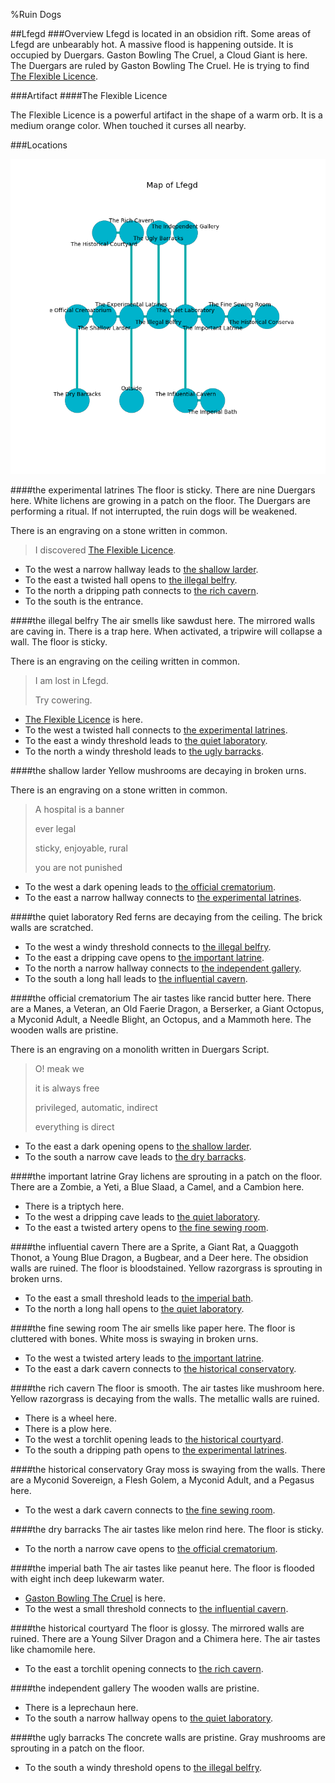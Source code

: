 %Ruin Dogs

##Lfegd
###Overview
Lfegd is located in an obsidion rift. Some areas of Lfegd are unbearably hot. A massive flood is happening outside. It is occupied by Duergars. <a name="Gaston-Bowling-The-Cruel"></a>Gaston Bowling The Cruel, a Cloud Giant is here. The Duergars are ruled by Gaston Bowling The Cruel. He  is trying to find [The Flexible Licence](#The-Flexible-Licence). 



###Artifact
####<a name="The-Flexible-Licence"></a>The Flexible Licence


The Flexible Licence is a powerful artifact in the shape of a warm orb. It is a medium orange color. When touched it curses all nearby. 





###Locations


![](../v2/images/Lfegd.png)

####<a name="the-experimental-latrines"></a>the experimental latrines
The floor is sticky. There are nine Duergars here. White lichens are growing in a patch on the floor. The Duergars are performing a ritual. If not interrupted, the ruin dogs will be weakened. 

There is an engraving on a stone written in common. 

> I discovered [The Flexible Licence](#The-Flexible-Licence).
>


* To the west a narrow hallway leads to [the shallow larder](#the-shallow-larder).
* To the east a twisted hall opens to [the illegal belfry](#the-illegal-belfry).
* To the north a dripping path connects to [the rich cavern](#the-rich-cavern).
* To the south is the entrance.


####<a name="the-illegal-belfry"></a>the illegal belfry
The air smells like sawdust here. The mirrored walls are caving in. There is a trap here. When activated, a tripwire will collapse a wall. The floor is sticky. 

There is an engraving on the ceiling written in common. 

> I am lost in Lfegd.
>
> Try cowering.
>


* [The Flexible Licence](#The-Flexible-Licence) is here.
* To the west a twisted hall connects to [the experimental latrines](#the-experimental-latrines).
* To the east a windy threshold leads to [the quiet laboratory](#the-quiet-laboratory).
* To the north a windy threshold leads to [the ugly barracks](#the-ugly-barracks).


####<a name="the-shallow-larder"></a>the shallow larder
Yellow mushrooms are decaying in broken urns. 

There is an engraving on a stone written in common. 

> A hospital is a banner
>
> ever legal
>
> sticky, enjoyable, rural
>
> you are not punished
>


* To the west a dark opening leads to [the official crematorium](#the-official-crematorium).
* To the east a narrow hallway connects to [the experimental latrines](#the-experimental-latrines).


####<a name="the-quiet-laboratory"></a>the quiet laboratory
Red ferns are decaying from the ceiling. The brick walls are scratched. 



* To the west a windy threshold connects to [the illegal belfry](#the-illegal-belfry).
* To the east a dripping cave opens to [the important latrine](#the-important-latrine).
* To the north a narrow hallway connects to [the independent gallery](#the-independent-gallery).
* To the south a long hall leads to [the influential cavern](#the-influential-cavern).


####<a name="the-official-crematorium"></a>the official crematorium
The air tastes like rancid butter here. There are a Manes, a Veteran, an Old Faerie Dragon, a Berserker, a Giant Octopus, a Myconid Adult, a Needle Blight, an Octopus, and a Mammoth here. The wooden walls are pristine. 

There is an engraving on a monolith written in Duergars Script. 

> O! meak we
>
> it is always free
>
> privileged, automatic, indirect
>
> everything is direct
>


* To the east a dark opening opens to [the shallow larder](#the-shallow-larder).
* To the south a narrow cave leads to [the dry barracks](#the-dry-barracks).


####<a name="the-important-latrine"></a>the important latrine
Gray lichens are sprouting in a patch on the floor. There are a Zombie, a Yeti, a Blue Slaad, a Camel, and a Cambion here. 



* There is a triptych here.
* To the west a dripping cave leads to [the quiet laboratory](#the-quiet-laboratory).
* To the east a twisted artery opens to [the fine sewing room](#the-fine-sewing-room).


####<a name="the-influential-cavern"></a>the influential cavern
There are a Sprite, a Giant Rat, a Quaggoth Thonot, a Young Blue Dragon, a Bugbear, and a Deer here. The obsidion walls are ruined. The floor is bloodstained. Yellow razorgrass is sprouting in broken urns. 



* To the east a small threshold leads to [the imperial bath](#the-imperial-bath).
* To the north a long hall opens to [the quiet laboratory](#the-quiet-laboratory).


####<a name="the-fine-sewing-room"></a>the fine sewing room
The air smells like paper here. The floor is cluttered with bones. White moss is swaying in broken urns. 



* To the west a twisted artery leads to [the important latrine](#the-important-latrine).
* To the east a dark cavern connects to [the historical conservatory](#the-historical-conservatory).


####<a name="the-rich-cavern"></a>the rich cavern
The floor is smooth. The air tastes like mushroom here. Yellow razorgrass is decaying from the walls. The metallic walls are ruined. 



* There is a wheel here.
* There is a plow here.
* To the west a torchlit opening leads to [the historical courtyard](#the-historical-courtyard).
* To the south a dripping path opens to [the experimental latrines](#the-experimental-latrines).


####<a name="the-historical-conservatory"></a>the historical conservatory
Gray moss is swaying from the walls. There are a Myconid Sovereign, a Flesh Golem, a Myconid Adult, and a Pegasus here. 



* To the west a dark cavern connects to [the fine sewing room](#the-fine-sewing-room).


####<a name="the-dry-barracks"></a>the dry barracks
The air tastes like melon rind here. The floor is sticky. 



* To the north a narrow cave opens to [the official crematorium](#the-official-crematorium).


####<a name="the-imperial-bath"></a>the imperial bath
The air tastes like peanut here. The floor is flooded with eight inch deep lukewarm water. 



* [Gaston Bowling The Cruel](#Gaston-Bowling-The-Cruel) is here.
* To the west a small threshold connects to [the influential cavern](#the-influential-cavern).


####<a name="the-historical-courtyard"></a>the historical courtyard
The floor is glossy. The mirrored walls are ruined. There are a Young Silver Dragon and a Chimera here. The air tastes like chamomile here. 



* To the east a torchlit opening connects to [the rich cavern](#the-rich-cavern).


####<a name="the-independent-gallery"></a>the independent gallery
The wooden walls are pristine. 



* There is a leprechaun here.
* To the south a narrow hallway opens to [the quiet laboratory](#the-quiet-laboratory).


####<a name="the-ugly-barracks"></a>the ugly barracks
The concrete walls are pristine. Gray mushrooms are sprouting in a patch on the floor. 



* To the south a windy threshold opens to [the illegal belfry](#the-illegal-belfry).


